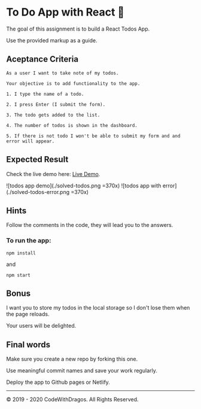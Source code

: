 # To Do App with React 🚀

The goal of this assignment is to build a React Todos App.

Use the provided markup as a guide.

## Aceptance Criteria

```
As a user I want to take note of my todos.

Your objective is to add functionality to the app.

1. I type the name of a todo.

2. I press Enter (I submit the form).

3. The todo gets added to the list.

4. The number of todos is shown in the dashboard.

5. If there is not todo I won't be able to submit my form and and error will appear.
```

## Expected Result

Check the live demo here: [Live Demo](https://code-with-dragos-react.netlify.app/).

![todos app demo](./solved-todos.png =370x)
![todos app with error](./solved-todos-error.png =370x)

## Hints

Follow the comments in the code, they will lead you to the answers.

### To run the app:

```
npm install
```

and

```
npm start
```

## Bonus

I want you to store my todos in the local storage so I don't lose them when the page reloads.

Your users will be delighted.

## Final words

Make sure you create a new repo by forking this one.

Use meaningful commit names and save your work regularly.

Deploy the app to Github pages or Netlify.

---

© 2019 - 2020 CodeWithDragos. All Rights Reserved.
